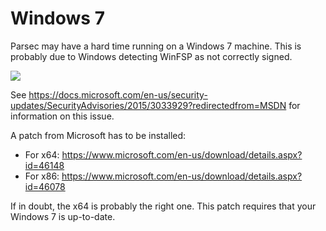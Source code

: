 # Windows 7

Parsec may have a hard time running on a Windows 7 machine. This is probably due to Windows detecting WinFSP as not correctly signed.

![](https://i.ibb.co/6wGfbFz/winfsp-win7.png)

See https://docs.microsoft.com/en-us/security-updates/SecurityAdvisories/2015/3033929?redirectedfrom=MSDN for information on this issue.

A patch from Microsoft has to be installed:
- For x64: https://www.microsoft.com/en-us/download/details.aspx?id=46148
- For x86: https://www.microsoft.com/en-us/download/details.aspx?id=46078

If in doubt, the x64 is probably the right one. This patch requires that your Windows 7 is up-to-date.